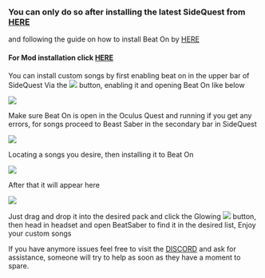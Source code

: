 ### You can only do so after installing the latest SideQuest from [HERE](https://xpan.cc/download)
and following the guide on how to install Beat On by [HERE](https://github.com/the-expanse/SideQuest/wiki/Beat-On,-What-is-that-and-how-do-i-install-it) 

#### For Mod installation click [HERE](https://github.com/the-expanse/SideQuest/wiki/About-Installing-Mods-and-songs-through-SideQuest)

You can install custom songs by first enabling beat on in the upper bar of SideQuest Via the ![](https://cdn.discordapp.com/attachments/608376262347587595/608391608572051457/Screenshot_1076.png) button, enabling it and opening Beat On like below 

![](https://cdn.discordapp.com/attachments/608376262347587595/609093393183932446/Screenshot_1123.png)


Make sure Beat On is open in the Oculus Quest and running if you get any errors,
for songs proceed to Beast Saber in the secondary bar in SideQuest

![](https://cdn.discordapp.com/attachments/608376262347587595/609089714208768073/Screenshot_1121.png)

Locating a songs you desire, then installing it to Beat On

![](https://cdn.discordapp.com/attachments/608376262347587595/609089352949170195/Screenshot_1120.png)

After that it will appear here

![](https://cdn.discordapp.com/attachments/608376262347587595/609094600786968596/Screenshot_1124.png)

Just drag and drop it into the desired pack and click the Glowing ![](https://cdn.discordapp.com/attachments/608376262347587595/609094963908575252/Screenshot_1125.png) button, then head in headset and open BeatSaber to find it in the desired list, Enjoy your custom songs 

If you have anymore issues feel free to visit the [DISCORD](https://discord.me/sidequestvr) and ask for assistance, someone will try to help as soon as they have a moment to spare.